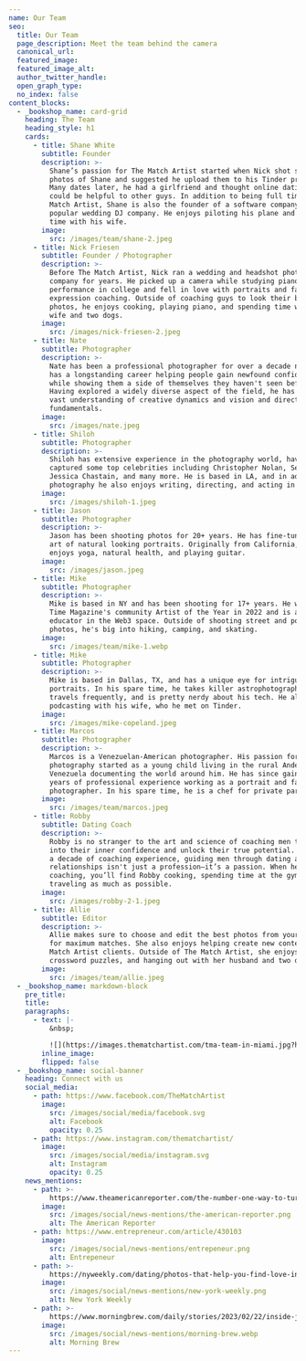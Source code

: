 ```yaml
---
name: Our Team
seo:
  title: Our Team
  page_description: Meet the team behind the camera
  canonical_url:
  featured_image:
  featured_image_alt:
  author_twitter_handle:
  open_graph_type:
  no_index: false
content_blocks:
  - _bookshop_name: card-grid
    heading: The Team
    heading_style: h1
    cards:
      - title: Shane White
        subtitle: Founder
        description: >-
          Shane’s passion for The Match Artist started when Nick shot some
          photos of Shane and suggested he upload them to his Tinder profile.
          Many dates later, he had a girlfriend and thought online dating photos
          could be helpful to other guys. In addition to being full time at The
          Match Artist, Shane is also the founder of a software company and a
          popular wedding DJ company. He enjoys piloting his plane and spending
          time with his wife.
        image:
          src: /images/team/shane-2.jpeg
      - title: Nick Friesen
        subtitle: Founder / Photographer
        description: >-
          Before The Match Artist, Nick ran a wedding and headshot photography
          company for years. He picked up a camera while studying piano
          performance in college and fell in love with portraits and facial
          expression coaching. Outside of coaching guys to look their best in
          photos, he enjoys cooking, playing piano, and spending time with his
          wife and two dogs.
        image:
          src: /images/nick-friesen-2.jpeg
      - title: Nate
        subtitle: Photographer
        description: >-
          Nate has been a professional photographer for over a decade now. He
          has a longstanding career helping people gain newfound confidence
          while showing them a side of themselves they haven't seen before.
          Having explored a widely diverse aspect of the field, he has gained a
          vast understanding of creative dynamics and vision and directing
          fundamentals.
        image:
          src: /images/nate.jpeg
      - title: Shiloh
        subtitle: Photographer
        description: >-
          Shiloh has extensive experience in the photography world, having
          captured some top celebrities including Christopher Nolan, Seth Rogen,
          Jessica Chastain, and many more. He is based in LA, and in addition to
          photography he also enjoys writing, directing, and acting in films.
        image:
          src: /images/shiloh-1.jpeg
      - title: Jason
        subtitle: Photographer
        description: >-
          Jason has been shooting photos for 20+ years. He has fine-tuned the
          art of natural looking portraits. Originally from California, he
          enjoys yoga, natural health, and playing guitar.
        image:
          src: /images/jason.jpeg
      - title: Mike
        subtitle: Photographer
        description: >-
          Mike is based in NY and has been shooting for 17+ years. He was named
          Time Magazine's community Artist of the Year in 2022 and is an art
          educator in the Web3 space. Outside of shooting street and portrait
          photos, he's big into hiking, camping, and skating.
        image:
          src: /images/team/mike-1.webp
      - title: Mike
        subtitle: Photographer
        description: >-
          Mike is based in Dallas, TX, and has a unique eye for intriguing
          portraits. In his spare time, he takes killer astrophotography photos,
          travels frequently, and is pretty nerdy about his tech. He also enjoys
          podcasting with his wife, who he met on Tinder.
        image:
          src: /images/mike-copeland.jpeg
      - title: Marcos
        subtitle: Photographer
        description: >-
          Marcos is a Venezuelan-American photographer. His passion for
          photography started as a young child living in the rural Andes of
          Venezuela documenting the world around him. He has since gained 10+
          years of professional experience working as a portrait and fashion
          photographer. In his spare time, he is a chef for private parties.
        image:
          src: /images/team/marcos.jpeg
      - title: Robby
        subtitle: Dating Coach
        description: >-
          Robby is no stranger to the art and science of coaching men to tap
          into their inner confidence and unlock their true potential. With over
          a decade of coaching experience, guiding men through dating and
          relationships isn't just a profession—it’s a passion. When he’s not
          coaching, you’ll find Robby cooking, spending time at the gym, and
          traveling as much as possible.
        image:
          src: /images/robby-2-1.jpeg
      - title: Allie
        subtitle: Editor
        description: >-
          Allie makes sure to choose and edit the best photos from your shoot
          for maximum matches. She also enjoys helping create new content for
          Match Artist clients. Outside of The Match Artist, she enjoys improv,
          crossword puzzles, and hanging out with her husband and two dogs.
        image:
          src: /images/team/allie.jpeg
  - _bookshop_name: markdown-block
    pre_title:
    title:
    paragraphs:
      - text: |-
          &nbsp;

          ![](https://images.thematchartist.com/tma-team-in-miami.jpg?h=1600&fit=clip&fm=webp)
        inline_image:
        flipped: false
  - _bookshop_name: social-banner
    heading: Connect with us
    social_media:
      - path: https://www.facebook.com/TheMatchArtist
        image:
          src: /images/social/media/facebook.svg
          alt: Facebook
          opacity: 0.25
      - path: https://www.instagram.com/thematchartist/
        image:
          src: /images/social/media/instagram.svg
          alt: Instagram
          opacity: 0.25
    news_mentions:
      - path: >-
          https://www.theamericanreporter.com/the-number-one-way-to-turn-your-online-dating-profile-around-the-match-artist/
        image:
          src: /images/social/news-mentions/the-american-reporter.png
          alt: The American Reporter
      - path: https://www.entrepreneur.com/article/430103
        image:
          src: /images/social/news-mentions/entrepeneur.png
          alt: Entrepeneur
      - path: >-
          https://nyweekly.com/dating/photos-that-help-you-find-love-introducing-the-match-artist/
        image:
          src: /images/social/news-mentions/new-york-weekly.png
          alt: New York Weekly
      - path: >-
          https://www.morningbrew.com/daily/stories/2023/02/22/inside-jobs-dating-app-photographer-nick-friesen
        image:
          src: /images/social/news-mentions/morning-brew.webp
          alt: Morning Brew
---
```

